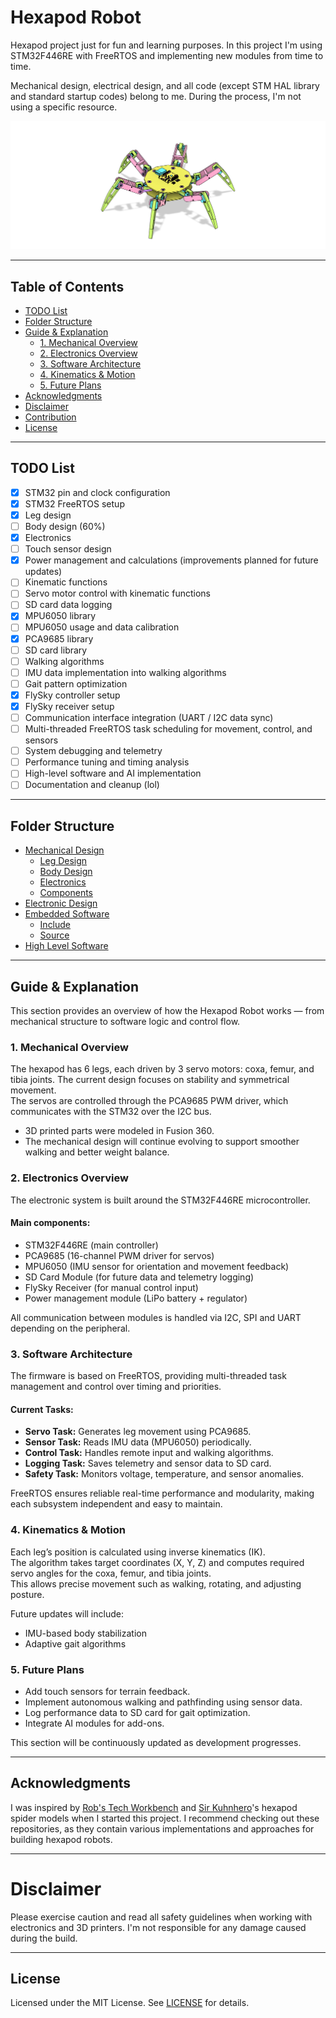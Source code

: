 # Hexapod Robot

Hexapod project just for fun and learning purposes. In this project I'm using STM32F446RE with FreeRTOS and implementing new modules from time to time.  

Mechanical design, electrical design, and all code (except STM HAL library and standard startup codes) belong to me. During the process, I'm not using a specific resource.

![Assembled Body](imgs/body_assembled.png)

---

## Table of Contents

- [TODO List](#todo-list)
- [Folder Structure](#folder-structure) 
- [Guide & Explanation](#guide--explanation)
  - [1. Mechanical Overview](#1-mechanical-overview)
  - [2. Electronics Overview](#2-electronics-overview)
  - [3. Software Architecture](#3-software-architecture)
  - [4. Kinematics & Motion](#4-kinematics--motion)
  - [5. Future Plans](#5-future-plans)
- [Acknowledgments](#acknowledgments)  
- [Disclaimer](#disclaimer)  
- [Contribution](#contribution)  
- [License](#license) 

---

## TODO List 

- [x] STM32 pin and clock configuration  
- [x] STM32 FreeRTOS setup  
- [x] Leg design  
- [ ] Body design (60%)  
- [x] Electronics  
- [ ] Touch sensor design  
- [x] Power management and calculations (improvements planned for future updates)  
- [ ] Kinematic functions  
- [ ] Servo motor control with kinematic functions  
- [ ] SD card data logging  
- [x] MPU6050 library  
- [ ] MPU6050 usage and data calibration  
- [x] PCA9685 library  
- [ ] SD card library  
- [ ] Walking algorithms  
- [ ] IMU data implementation into walking algorithms  
- [ ] Gait pattern optimization  
- [x] FlySky controller setup  
- [x] FlySky receiver setup  
- [ ] Communication interface integration (UART / I2C data sync)  
- [ ] Multi-threaded FreeRTOS task scheduling for movement, control, and sensors  
- [ ] System debugging and telemetry  
- [ ] Performance tuning and timing analysis  
- [ ] High-level software and AI implementation  
- [ ] Documentation and cleanup (lol)

---

## Folder Structure

- [Mechanical Design](./mechanical_design/)
  - [Leg Design](./mechanical_design/leg/)
  - [Body Design](./mechanical_design/body/)
  - [Electronics](./mechanical_design/electronics/)
  - [Components](./mechanical_design/components/)
- [Electronic Design](./electronic_design/)
- [Embedded Software](./embedded_software/Core/)
  - [Include](./embedded_software/Core/Inc/)
  - [Source](./embedded_software/Core/Src/)
- [High Level Software](./high_level_software/)

---

## Guide & Explanation

This section provides an overview of how the Hexapod Robot works — from mechanical structure to software logic and control flow.

### 1. Mechanical Overview

The hexapod has 6 legs, each driven by 3 servo motors: coxa, femur, and tibia joints. The current design focuses on stability and symmetrical movement.  
The servos are controlled through the PCA9685 PWM driver, which communicates with the STM32 over the I2C bus.

- 3D printed parts were modeled in Fusion 360.
- The mechanical design will continue evolving to support smoother walking and better weight balance.

### 2. Electronics Overview

The electronic system is built around the STM32F446RE microcontroller.

#### Main components:

- STM32F446RE (main controller)  
- PCA9685 (16-channel PWM driver for servos)  
- MPU6050 (IMU sensor for orientation and movement feedback)  
- SD Card Module (for future data and telemetry logging)  
- FlySky Receiver (for manual control input)  
- Power management module (LiPo battery + regulator)

All communication between modules is handled via I2C, SPI and UART depending on the peripheral.

### 3. Software Architecture

The firmware is based on FreeRTOS, providing multi-threaded task management and control over timing and priorities.

#### Current Tasks:

- **Servo Task:** Generates leg movement using PCA9685.
- **Sensor Task:** Reads IMU data (MPU6050) periodically.
- **Control Task:** Handles remote input and walking algorithms.
- **Logging Task:** Saves telemetry and sensor data to SD card.
- **Safety Task:** Monitors voltage, temperature, and sensor anomalies.

FreeRTOS ensures reliable real-time performance and modularity, making each subsystem independent and easy to maintain.

### 4. Kinematics & Motion

Each leg’s position is calculated using inverse kinematics (IK).  
The algorithm takes target coordinates (X, Y, Z) and computes required servo angles for the coxa, femur, and tibia joints.  
This allows precise movement such as walking, rotating, and adjusting posture.

Future updates will include:
- IMU-based body stabilization
- Adaptive gait algorithms

### 5. Future Plans

- Add touch sensors for terrain feedback.  
- Implement autonomous walking and pathfinding using sensor data.  
- Log performance data to SD card for gait optimization.
- Integrate AI modules for add-ons.

This section will be continuously updated as development progresses.

---

## Acknowledgments

I was inspired by [Rob's Tech Workbench](https://github.com/robs-tech-workbench/hexapod_spiderbot_model) and [Sir Kuhnhero](https://github.com/Sir-Kuhnhero/Hexapod)'s hexapod spider models when I started this project. I recommend checking out these repositories, as they contain various implementations and approaches for building hexapod robots.

---

# Disclaimer

Please exercise caution and read all safety guidelines when working with electronics and 3D printers. I'm not responsible for any damage caused during the build.

---

## License

Licensed under the MIT License. See [LICENSE](LICENSE.md) for details.